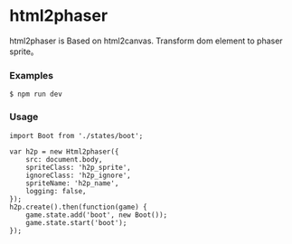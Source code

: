 # html2phaser
html2phaser is Based on html2canvas. Transform dom element to phaser sprite。

### Examples ###

    $ npm run dev

### Usage ###

``` 
import Boot from './states/boot';

var h2p = new Html2phaser({
    src: document.body,
    spriteClass: 'h2p_sprite',
    ignoreClass: 'h2p_ignore',
    spriteName: 'h2p_name',
    logging: false,
});
h2p.create().then(function(game) {
    game.state.add('boot', new Boot());
    game.state.start('boot');
});
```

